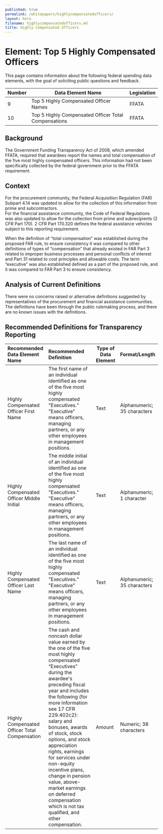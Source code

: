 ```yaml
---
published: true
permalink: /whitepapers/highlycompensatedofficers/
layout: hero
filename: highlycompensatedofficers.md
title: Highly Compensated Officers
---
```


# Element: Top 5 Highly Compensated Officers

This page contains information about the following federal spending data elements, with the goal of soliciting public questions and feedback.

Number | Data Element Name | Legislation
------ | ---------------- | -----------------
9	| Top 5 Highly Compensated Officer Names	| FFATA
10	| Top 5 Highly Compensated Officer Total Compensations | FFATA

## Background

The Government Funding Transparency Act of 2008, which amended FFATA, required that awardees report the names and total compensation of the five most highly compensated officers.  This information had not been specifically collected by the federal government prior to the FFATA requirement.

## Context

For the procurement community, the Federal Acquisition Regulation (FAR) Subpart 4.14 was updated to allow for the collection of this information from prime and subcontractors.  
For the financial assistance community, the Code of Federal Regulations was also updated to allow for the collection from prime and subrecipients (2 CFR Part 170).  2 CFR Part 170.320 defines the federal assistance vehicles subject to this reporting requirement.

When the definition of “total compensation” was established during the proposed FAR rule, to ensure consistency it was compared to other definitions of types of “compensation” that already existed in FAR Part 3 related to improper business processes and personal conflicts of interest and Part 31 related to cost principles and allowable costs.   The term “executive” was also established defined as a part of the proposed rule, and it was compared to FAR Part 3 to ensure consistency.

## Analysis of Current Definitions

There were no concerns raised or alternative definitions suggested by representatives of the procurement and financial assistance communities.  The definitions have been through the public rulemaking process, and there are no known issues with the definitions.

## Recommended Definitions for Transparency Reporting

Recommended Data Element Name | Recommended Definition | Type of Data Element | Format/Length
:-----------------------------| :--------------------- | -------------------- | :------------
Highly Compensated Officer First Name	| The first name of an individual identified as one of the five most highly compensated "Executives."  "Executive" means officers, managing partners, or any other employees in management positions.	| Text | Alphanumeric; 35 characters
Highly Compensated Officer Middle Initial	| The middle initial of an individual identified as one of the five most highly compensated "Executives."  "Executive" means officers, managing partners, or any other employees in management positions.	| Text | Alphanumeric; 1 character
Highly Compensated Officer Last Name	| The last name of an individual identified as one of the five most highly compensated "Executives." "Executive" means officers, managing partners, or any other employees in management positions.	| Text | Alphanumeric; 35 characters
Highly Compensated Officer Total Compensation	| The cash and noncash dollar value earned by the one of the five most highly compensated “Executives” during the awardee's preceding fiscal year and includes the following (for more information see 17 CFR 229.402c2): salary and bonuses, awards of stock, stock options, and stock appreciation rights, earnings for services under non-equity incentive plans, change in pension value, above-market earnings on deferred compensation which is not tax qualified, and other compensation.	| Amount | Numeric; 38 characters
